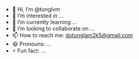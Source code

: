 - 👋 Hi, I’m @tunglvm
- 👀 I’m interested in ...
- 🌱 I’m currently learning ...
- 💞️ I’m looking to collaborate on ...
- 📫 How to reach me: dotunglam2k5@gmail.com
- 😄 Pronouns: ...
- ⚡ Fun fact: ...

<!---
tunglvm/tunglvm is a ✨ special ✨ repository because its `README.md` (this file) appears on your GitHub profile.
You can click the Preview link to take a look at your changes.
--->
